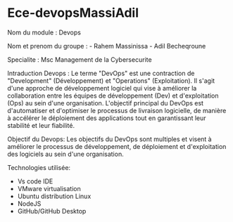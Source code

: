 # Ece-devopsMassiAdil
Nom du module :  Devops

Nom et prenom du groupe : 
                        - Rahem Massinissa
                        - Adil Becheqroune 

Specialite : Msc Management de la Cybersecurite 

Intraduction Devops : Le terme "DevOps" est une contraction de "Development" (Développement) et "Operations" (Exploitation). Il s'agit d'une approche de développement logiciel qui vise à améliorer la collaboration entre les équipes de développement (Dev) et d'exploitation (Ops) au sein d'une organisation. L'objectif principal du DevOps est d'automatiser et d'optimiser le processus de livraison logicielle, de manière à accélérer le déploiement des applications tout en garantissant leur stabilité et leur fiabilité.

Objectif du Devops: Les objectifs du DevOps sont multiples et visent à améliorer le processus de développement, de déploiement et d'exploitation des logiciels au sein d'une organisation. 

Technologies utilisée:
- Vs code IDE
- VMware virtualisation 
- Ubuntu distribution Linux 
- NodeJS 
- GitHub/GitHub Desktop
